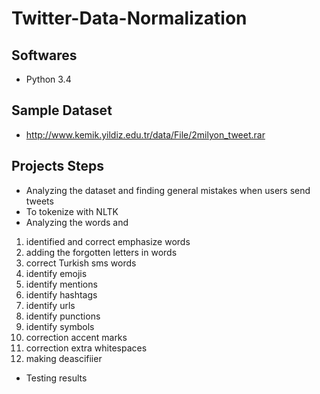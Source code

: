 # Twitter-Data-Normalization

## Softwares

* Python 3.4

## Sample Dataset

* http://www.kemik.yildiz.edu.tr/data/File/2milyon_tweet.rar

## Projects Steps

* Analyzing the dataset and finding general mistakes when users send
tweets
* To tokenize with NLTK
* Analyzing the words and

1. identified and correct emphasize words 
2. adding the forgotten letters in words
3. correct Turkish sms words
4. identify emojis
5. identify mentions
6. identify hashtags
7. identify urls
8. identify punctions
9. identify symbols
10. correction accent marks
11. correction extra whitespaces
12. making deascifiier

* Testing results
